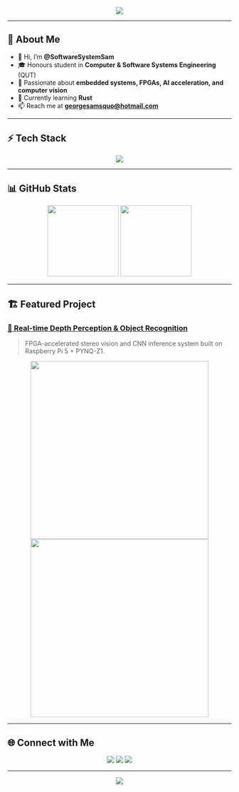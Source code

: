 <!-- Profile README -->

<!-- Banner / Header -->
<p align="center">
  <img src="https://capsule-render.vercel.app/api?type=waving&color=0:4facfe,100:00f2fe&height=200&section=header&text=Hi%20there!%20I'm%20Software%20Sam%20👋&fontSize=40&fontColor=ffffff&animation=fadeIn&fontAlignY=35" />
</p>

---

## 🚀 About Me

- 👋 Hi, I’m **@SoftwareSystemSam**  
- 🎓 Honours student in **Computer & Software Systems Engineering** (QUT)  
- 👀 Passionate about **embedded systems, FPGAs, AI acceleration, and computer vision**  
- 🌱 Currently learning **Rust**
- 📫 Reach me at **georgesamsquo@hotmail.com**

---

## ⚡ Tech Stack

<p align="center">
  <img src="https://skillicons.dev/icons?i=python,c,cpp,matlab,rust,java,git,github,linux,raspberrypi,vscode,latex" />
</p>

---

## 📊 GitHub Stats

<p align="center">
  <img src="https://github-readme-stats.vercel.app/api?username=SoftwareSystemSam&show_icons=true&theme=tokyonight&hide_border=true" height="160px"/>
  <img src="https://github-readme-stats.vercel.app/api/top-langs/?username=SoftwareSystemSam&layout=compact&theme=tokyonight&hide_border=true" height="160px"/>
</p>

---

## 🏗️ Featured Project

### [🎯 Real-time Depth Perception & Object Recognition](https://github.com/SoftwareSystemSam/Disparity-Mapping-and-CNN-on-PYNQ-Z1)
> FPGA-accelerated stereo vision and CNN inference system built on Raspberry Pi 5 + PYNQ-Z1.  

<p align="center">
  <img src="https://github.com/user-attachments/assets/03d2fd46-0328-4870-8db5-6dd6ba470007" width="400"/>
  <img src="https://github.com/user-attachments/assets/cca29f6d-c333-47bc-bf03-3e223c5034a9" width="400"/>
</p>

---

## 🌐 Connect with Me

<p align="center">
  <a href="mailto:georgesamsquo@hotmail.com"><img src="https://img.shields.io/badge/Email-%23EA4335.svg?&style=for-the-badge&logo=gmail&logoColor=white" /></a>
  <a href="https://www.linkedin.com/in/samuel-smith-71a940161"><img src="https://img.shields.io/badge/LinkedIn-%230077B5.svg?&style=for-the-badge&logo=linkedin&logoColor=white" /></a>
  <a href="https://github.com/SoftwareSystemSam"><img src="https://img.shields.io/badge/GitHub-%2312100E.svg?&style=for-the-badge&logo=github&logoColor=white" /></a>
</p>

---

<!-- Footer -->
<p align="center">
  <img src="https://capsule-render.vercel.app/api?type=waving&color=0:00f2fe,100:4facfe&height=120&section=footer"/>
</p>
